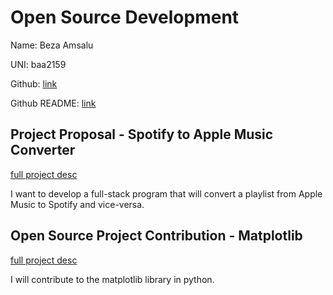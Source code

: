 # Open Source Development

Name: Beza Amsalu

UNI: baa2159

Github: [link](https://github.com/Beza4598)

Github README: [link](https://github.com/Beza4598/Beza4598/blob/main/README.md)



## Project Proposal - Spotify to Apple Music Converter

[full project desc](./projects/python/spotify_to_apple.md)

I want to develop a full-stack program that will convert a playlist from Apple Music to Spotify and vice-versa. 

## Open Source Project Contribution - Matplotlib

[full project desc](./projects/python/matplotlib.md)

I will contribute to the matplotlib library in python.
